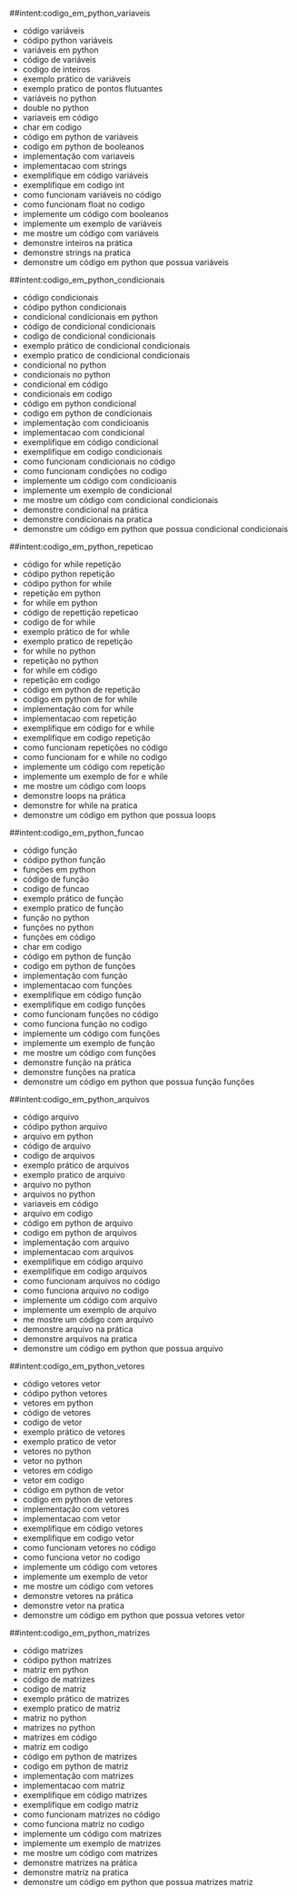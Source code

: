 ##intent:codigo_em_python_variaveis
- código variáveis
- códipo python variáveis
- variáveis em python
- código de variáveis
- codigo de inteiros
- exemplo prático de variáveis
- exemplo pratico de pontos flutuantes
- variáveis no python
- double no python
- variaveis em código
- char em codigo
- código em python de variáveis
- codigo em python de booleanos
- implementação com variaveis
- implementacao com strings
- exemplifique em código variáveis
- exemplifique em codigo int
- como funcionam variáveis no código
- como funcionam float no codigo
- implemente um código com booleanos
- implemente um exemplo de variáveis
- me mostre um código com variáveis
- demonstre inteiros na prática
- demonstre strings na pratica
- demonstre um código em python que possua variáveis

##intent:codigo_em_python_condicionais
- código condicionais
- códipo python condicionais
- condicional condicionais em python
- código de condicional condicionais
- codigo de condicional condicionais
- exemplo prático de condicional condicionais
- exemplo pratico de condicional condicionais
- condicional no python
- condicionais no python
- condicional em código
- condicionais em codigo
- código em python condicional
- codigo em python de condicionais
- implementação com condicioanis
- implementacao com condicional
- exemplifique em código condicional
- exemplifique em codigo condicionais
- como funcionam condicionais no código
- como funcionam condições no codigo
- implemente um código com condicioanis
- implemente um exemplo de condicional
- me mostre um código com condicional condicionais
- demonstre condicional na prática
- demonstre condicionais na pratica
- demonstre um código em python que possua condicional condicionais

##intent:codigo_em_python_repeticao
- código for while repetição
- códipo python repetição
- códipo python for while
- repetição em python
- for while em python
- código de repettição repeticao
- codigo de for while
- exemplo prático de for while
- exemplo pratico de repetição
- for while no python
- repetição no python
- for while em código
- repetição em codigo
- código em python de repetição
- codigo em python de for while
- implementação com for while
- implementacao com repetição
- exemplifique em código for e while
- exemplifique em codigo repetição
- como funcionam repetições no código
- como funcionam for e while no codigo
- implemente um código com repetição
- implemente um exemplo de for e while
- me mostre um código com loops
- demonstre loops na prática
- demonstre for while na pratica
- demonstre um código em python que possua loops

##intent:codigo_em_python_funcao
- código função
- códipo python função
- funções em python
- código de função
- codigo de funcao
- exemplo prático de função
- exemplo pratico de função
- função no python
- funções no python
- funções em código
- char em codigo
- código em python de função
- codigo em python de funções
- implementação com função
- implementacao com funções
- exemplifique em código função
- exemplifique em codigo funções
- como funcionam funções no código
- como funciona função no codigo
- implemente um código com funções
- implemente um exemplo de função
- me mostre um código com funções
- demonstre função na prática
- demonstre funções na pratica
- demonstre um código em python que possua função funções

##intent:codigo_em_python_arquivos
- código arquivo
- códipo python arquivo
- arquivo em python
- código de arquivo
- codigo de arquivos
- exemplo prático de arquivos
- exemplo pratico de arquivo
- arquivo no python
- arquivos no python
- variaveis em código
- arquivo em codigo
- código em python de arquivo
- codigo em python de arquivos
- implementação com arquivo
- implementacao com arquivos
- exemplifique em código arquivo
- exemplifique em codigo arquivos
- como funcionam arquivos no código
- como funciona arquivo no codigo
- implemente um código com arquivo
- implemente um exemplo de arquivo
- me mostre um código com arquivo
- demonstre arquivo na prática
- demonstre arquivos na pratica
- demonstre um código em python que possua arquivo

##intent:codigo_em_python_vetores
- código vetores vetor
- códipo python vetores
- vetores em python
- código de vetores
- codigo de vetor
- exemplo prático de vetores
- exemplo pratico de vetor
- vetores no python
- vetor no python
- vetores em código
- vetor em codigo
- código em python de vetor
- codigo em python de vetores
- implementação com vetores
- implementacao com vetor
- exemplifique em código vetores
- exemplifique em codigo vetor
- como funcionam vetores no código
- como funciona vetor no codigo
- implemente um código com vetores
- implemente um exemplo de vetor
- me mostre um código com vetores
- demonstre vetores na prática
- demonstre vetor na pratica
- demonstre um código em python que possua vetores vetor

##intent:codigo_em_python_matrizes
- código matrizes
- códipo python matrizes
- matriz em python
- código de matrizes
- codigo de matriz
- exemplo prático de matrizes
- exemplo pratico de matriz
- matriz no python
- matrizes no python
- matrizes em código
- matriz em codigo
- código em python de matrizes
- codigo em python de matriz
- implementação com matrizes
- implementacao com matriz
- exemplifique em código matrizes
- exemplifique em codigo matriz
- como funcionam matrizes no código
- como funciona matriz no codigo
- implemente um código com matrizes
- implemente um exemplo de matrizes
- me mostre um código com matrizes
- demonstre matrizes na prática
- demonstre matriz na pratica
- demonstre um código em python que possua matrizes matriz
